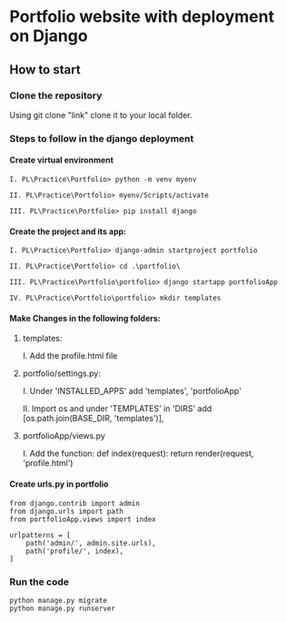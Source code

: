 # Portfolio website with deployment on Django

## How to start

### Clone the repository

Using git clone "link" clone it to your local folder.

### Steps to follow in the django deployment

#### Create virtual environment

    I. PL\Practice\Portfolio> python -m venv myenv

    II. PL\Practice\Portfolio> myenv/Scripts/activate

    III. PL\Practice\Portfolio> pip install django

#### Create the project and its app:

    I. PL\Practice\Portfolio> django-admin startproject portfolio

    II. PL\Practice\Portfolio> cd .\portfolio\

    III. PL\Practice\Portfolio\portfolio> django startapp portfolioApp

    IV. PL\Practice\Portfolio\portfolio> mkdir templates

#### Make Changes in the following folders:

1. templates:

   I. Add the profile.html file

2. portfolio/settings.py:

   I. Under 'INSTALLED_APPS' add 'templates', 'portfolioApp'

   II. Import os and under 'TEMPLATES' in 'DIRS' add [os.path.join(BASE_DIR, 'templates')],

3. portfolioApp/views.py

   I. Add the function:
   def index(request):
   return render(request, 'profile.html')

#### Create urls.py in portfolio

    from django.contrib import admin
    from django.urls import path
    from portfolioApp.views import index

    urlpatterns = [
        path('admin/', admin.site.urls),
        path('profile/', index),
    ]

### Run the code

    python manage.py migrate
    python manage.py runserver
